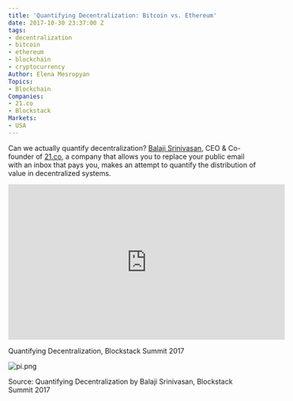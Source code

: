 ```yaml
---
title: 'Quantifying Decentralization: Bitcoin vs. Ethereum'
date: 2017-10-30 23:37:00 Z
tags:
- decentralization
- bitcoin
- ethereum
- blockchain
- cryptocurrency
Author: Elena Mesropyan
Topics:
- Blockchain
Companies:
- 21.co
- Blockstack
Markets:
- USA
---
```


Can we actually quantify decentralization? [Balaji Srinivasan](https://www.linkedin.com/in/balajissrinivasan/), CEO & Co-founder of [21.co](https://21.co/), a company that allows you to replace your public email with an inbox that pays you, makes an attempt to quantify the distribution of value in decentralized systems.

<iframe width="560" height="315" src="https://www.youtube.com/embed/4UXT5YVJwB4" frameborder="0" allowfullscreen></iframe>

Quantifying Decentralization, Blockstack Summit 2017

![pi.png](/uploads/pi.png)

Source: Quantifying Decentralization by Balaji Srinivasan, Blockstack Summit 2017